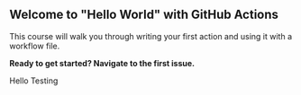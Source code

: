 ## Welcome to "Hello World" with GitHub Actions

This course will walk you through writing your first action and using it with a workflow file. 

**Ready to get started? Navigate to the first issue.**

Hello Testing
